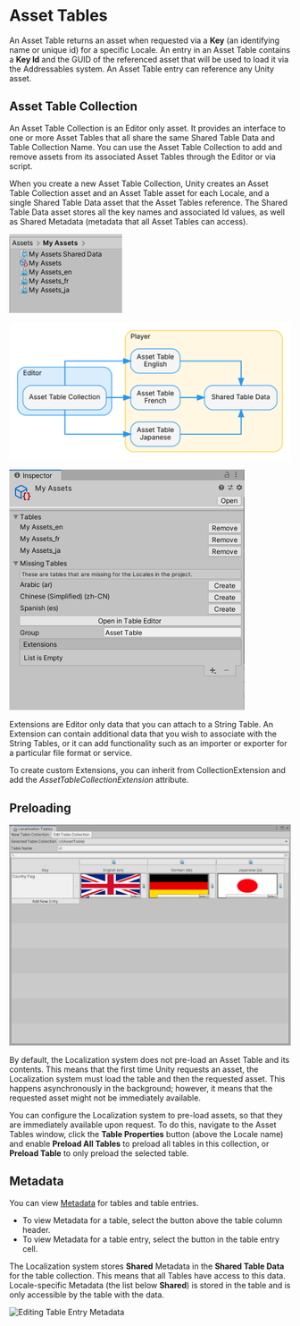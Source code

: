# Asset Tables
An Asset Table returns an asset when requested via a **Key** (an identifying name or unique id)  for a specific Locale. An entry in an Asset Table contains a **Key Id** and the GUID of the referenced asset that will be used to load it via the Addressables system. An Asset Table entry can reference any Unity asset.

## Asset Table Collection
An Asset Table Collection is an Editor only asset. It provides an interface to one or more Asset Tables that all share the same Shared Table Data and Table Collection Name. You can use the Asset Table Collection to add and remove assets from its associated Asset Tables through the Editor or via script. 

When you create a new Asset Table Collection, Unity creates an Asset Table Collection asset and an Asset Table asset for each Locale, and a single Shared Table Data asset that the Asset Tables reference. The Shared Table Data asset stores all the key names and associated Id values, as well as Shared Metadata (metadata that all Asset Tables can access).

![Example Asset Table Collection assets for English, French and Japanese.](images/AssetTableCollection_ProjectView.png)

![An Asset Table Collection references all tables that are part of it and can be accessed through the Editor or via Editor scripts.](images/AssetTableCollectionOverview.dot.svg)

![Asset Table Collection inspector view.](images/AssetTableCollection_Inspector.png)

Extensions are Editor only data that you can attach to a String Table. An Extension can contain additional data that you wish to associate with the String Tables, or it can add functionality such as an importer or exporter for a particular file format or service. 

To create custom Extensions, you can inherit from CollectionExtension and add the *AssetTableCollectionExtension* attribute.

## Preloading

![Preloading can be configured from the Table Properties panel.](images/AssetTables_TableProperties.png)

By default, the Localization system does not pre-load an Asset Table and its contents. This means that the first time Unity requests an asset, the Localization system must load the table and then the requested asset. This happens asynchronously in the background; however, it means that the requested asset might not be immediately available. 

You can configure the Localization system to pre-load assets, so that they are immediately available upon request. To do this, navigate to the Asset Tables window, click the **Table Properties** button (above the Locale name) and enable **Preload All Tables** to preload all tables in this collection, or **Preload Table** to only preload the selected table.

## Metadata

You can view [Metadata](Metadata.md) for tables and table entries. 
- To view Metadata for a table, select the button above the table column header.
- To view Metadata for a table entry, select the button in the table entry cell.

The Localization system stores **Shared** Metadata in the **Shared Table Data** for the table collection. This means that all Tables have access to this data. Locale-specific Metadata (the list below **Shared**) is stored in the table and is only accessible by the table with the data.

![Editing Table Entry Metadata](images/AssetTables_EntryProperties.png)
